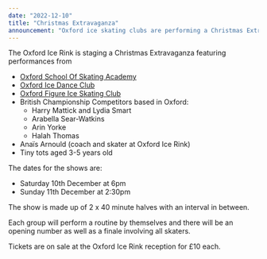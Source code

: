 ```yaml
---
date: "2022-12-10"
title: "Christmas Extravaganza"
announcement: "Oxford ice skating clubs are performing a Christmas Extravaganza on Saturday and Sunday 10/11 December at the Oxford Ice Rink"
---
```


The Oxford Ice Rink is staging a Christmas Extravaganza featuring performances from 

* [Oxford School Of Skating Academy][oss]
* [Oxford Ice Dance Club][oxist]
* [Oxford Figure Ice Skating Club][ofisc]
* British Championship Competitors based in Oxford:
  * Harry Mattick and Lydia Smart
  * Arabella Sear-Watkins
  * Arin Yorke
  * Halah Thomas
* Anaïs Arnould (coach and skater at Oxford Ice Rink)
* Tiny tots aged 3-5 years old

The dates for the shows are:

* Saturday 10th December at 6pm
* Sunday 11th December at 2:30pm

The show is made up of 2 x 40 minute halves with an interval in between.

Each group will perform a routine by themselves and there will be an opening number as well as a finale involving all skaters.

Tickets are on sale at the Oxford Ice Rink reception for £10 each.

[oss]: https://www.facebook.com/Oxfordskateschool
[oxist]: http://www.oxist.co.uk/
[ofisc]: https://ofisc.co.uk/